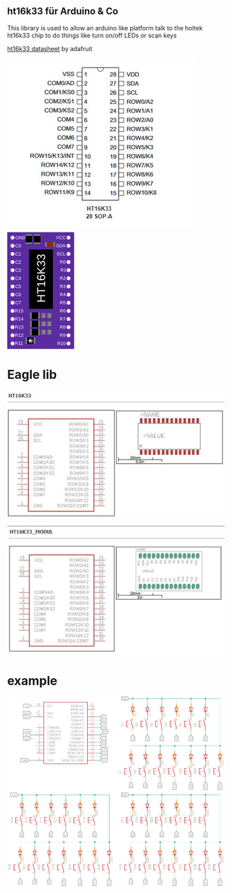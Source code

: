 ## ht16k33 für Arduino & Co

This library is used to allow an arduino like platform talk to the holtek ht16k33 chip
to do things like turn on/off LEDs or scan keys

[ht16k33 datasheet](https://cdn-shop.adafruit.com/datasheets/ht16K33v110.pdf) by adafruit

![ht16k33](/img/ht16k33_28-SOP.jpg)

![ht16k33](/img/ht16k33.svg)

# Eagle lib

![ht16k33](/img/ht16k33_lib.jpg)

![ht16k33](/img/ht16k33_modul.jpg)

# example

![ht16k33](/img/ht16k33_keyboard(150dpi).png)

